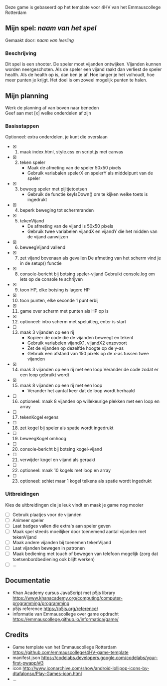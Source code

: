 Deze game is gebaseerd op het template voor 4HV van het Emmauscollege Rotterdam

## Mijn spel: *naam van het spel*
Gemaakt door: *naam van leerling*

### Beschrijving
Dit spel is een shooter. 
De speler moet vijanden ontwijken. 
Vijanden kunnen worden neergeschoten. 
Als de speler een vijand raakt dan verliest de speler health. 
Als de health op is, dan ben je af. 
Hoe langer je het volhoudt, hoe meer punten je krijgt.
Het doel is om zoveel mogelijk punten te halen.

## Mijn planning
Werk de planning af van boven naar beneden<br>
Geef aan met [x] welke onderdelen af zijn

### Basisstappen
Optioneel: extra onderdelen, je kunt die overslaan<br>
- [x] 1. maak index.html, style.css en script.js met canvas
- [x] 2. teken speler
        - Maak de afmeting van de speler 50x50 pixels
        - Gebruik variabalen spelerX en spelerY als middelpunt van de speler
- [x] 3. beweeg speler met pijltjetoetsen
        - Gebruik de functie keyIsDown() om te kijken welke toets is ingedrukt
- [x] 4. beperk beweging tot schermranden
- [x] 5. tekenVijand
        - De afmeting van de vijand is 50x50 pixels
        - Gebruik twee variabelen vijandX en vijandY die het midden van de vijand aanwijzen
- [x] 6. beweegVijand vallend
- [x] 7. zet vijand bovenaan als gevallen
    De afmeting van het scherm vind je in de setup() functie
- [x] 8. console-bericht bij botsing speler-vijand
    Gebruikt console.log om iets op de console te schrijven
- [x] 9. toon HP, elke botsing is lagere HP
- [x] 10. toon punten, elke seconde 1 punt erbij
- [x] 11. game over scherm met punten als HP op is
- [x] 12. optioneel: intro scherm met speluitleg, enter is start
- [ ] 13. maak 3 vijanden op een rij
        - Kopieer de code die de vijanden beweegt en tekent
        - Gebruik variabelen vijandX1, vijandX2 enzovoort
        - Zet de vijanden op dezelfde hoogte op de y-as
        - Gebruik een afstand van 150 pixels op de x-as tussen twee vijanden
- [x] 14. maak 3 vijanden op een rij met een loop
    Verander de code zodat er een loop gebruikt wordt
- [x] 15. maak 8 vijanden op een rij met een loop
        - Verander het aantal keer dat de loop wordt herhaald
- [ ] 16. optioneel: maak 8 vijanden op willekeurige plekken met een loop en array
- [ ] 17. tekenKogel ergens
- [ ] 18. zet kogel bij speler als spatie wordt ingedrukt
- [ ] 19. beweegKogel omhoog
- [ ] 20. console-bericht bij botsing kogel-vijand
- [ ] 21. verwijder kogel en vijand als geraakt
- [ ] 22. optioneel: maak 10 kogels met loop en array
- [ ] 23. optioneel: schiet maar 1 kogel telkens als spatie wordt ingedrukt

### Uitbreidingen
Kies de uitbreidingen die je leuk vindt en maak je game nog mooier
- [ ] Gebruik plaatjes voor de vijanden
- [ ] Animeer speler
- [ ] Laat badges vallen die extra's aan speler geven
- [ ] Maak spel steeds moeilijker door toenemend aantal vijanden met tekenVijand
- [ ] Maak andere vijanden bij toenemen tekenVijand
- [ ] Laat vijanden bewegen in patronen
- [ ] Maak bediening met touch of bewegen van telefoon mogelijk (zorg dat toetsenbordbediening ook blijft werken)
- [ ] ...

## Documentatie
- Khan Academy cursus JavaScript met p5js library 
https://www.khanacademy.org/computing/computer-programming/programming
- p5js reference 
https://p5js.org/reference/
- informatie van Emmauscollege over game opdracht
https://emmauscollege.github.io/informatica/game/

## Credits
- Game template van het Emmauscollege Rotterdam https://github.com/emmauscollege/4HV-game-template
- manifest.json https://codelabs.developers.google.com/codelabs/your-first-pwapp/#3
- icon http://www.iconarchive.com/show/android-lollipop-icons-by-dtafalonso/Play-Games-icon.html
- ...

